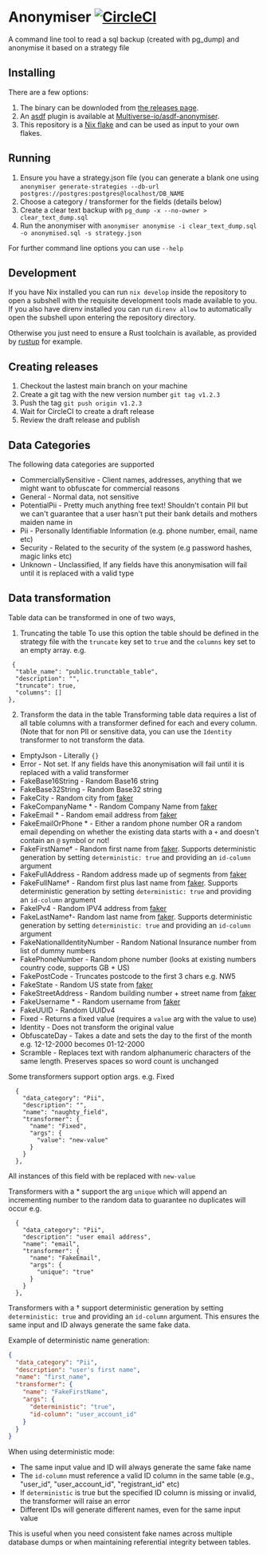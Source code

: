 # Anonymiser [![CircleCI](https://dl.circleci.com/status-badge/img/gh/Multiverse-io/anonymiser/tree/main.svg?style=svg)](https://circleci.com/gh/Multiverse-io/anonymiser/tree/main)

A command line tool to read a sql backup (created with pg_dump) and anonymise it based on a strategy file

## Installing
There are a few options:

1. The binary can be downloded from [the releases page](https://github.com/Multiverse-io/anonymiser/releases).
2. An [asdf](https://github.com/asdf-vm/asdf) plugin is available at [Multiverse-io/asdf-anonymiser](https://github.com/Multiverse-io/asdf-anonymiser).
3. This repository is a [Nix flake](https://nix.dev/concepts/flakes) and can be used as input to your own flakes.

## Running
1. Ensure you have a strategy.json file (you can generate a blank one using `anonymiser generate-strategies --db-url postgres://postgres:postgres@localhost/DB_NAME`
2. Choose a category / transformer for the fields (details below)
3. Create a clear text backup with `pg_dump -x --no-owner > clear_text_dump.sql`
4. Run the anonymiser with `anonymiser anonymise -i clear_text_dump.sql -o anonymised.sql -s strategy.json`

For further command line options you can use `--help`

## Development

If you have Nix installed you can run `nix develop` inside the repository to open a subshell with the requisite development tools made available to you.
If you also have direnv installed you can run `direnv allow` to automatically open the subshell upon entering the repository directory.

Otherwise you just need to ensure a Rust toolchain is available, as provided by [rustup](https://www.rust-lang.org/tools/install) for example.

## Creating releases

1. Checkout the lastest main branch on your machine
2. Create a git tag with the new version number `git tag v1.2.3`
3. Push the tag `git push origin v1.2.3`
4. Wait for CircleCI to create a draft release
5. Review the draft release and publish


## Data Categories

The following data categories are supported

- CommerciallySensitive - Client names, addresses, anything that we might want to obfuscate for commercial reasons
- General - Normal data, not sensitive
- PotentialPii - Pretty much anything free text! Shouldn't contain PII but we can't guarantee that a user hasn't put their bank details and mothers maiden name in
- Pii - Personally Identifiable Information (e.g. phone number, email, name etc)
- Security - Related to the security of the system (e.g password hashes, magic links etc)
- Unknown - Unclassified, If any fields have this anonymisation will fail until it is replaced with a valid type


## Data transformation

Table data can be transformed in one of two ways,
1. Truncating the table
To use this option the table should be defined in the strategy file with the `truncate` key set to `true` and the `columns` key set to an empty array. e.g.
  ```
   {
    "table_name": "public.trunctable_table",
    "description": "",
    "truncate": true,
    "columns": []
  },
  ```

2. Transform the data in the table
Transforming table data requires a list of all table columns with a transformer defined for each and every column. (Note that for non PII or sensitive data, you can use the `Identity` transformer to not transform the data.

- EmptyJson - Literally `{}`
- Error - Not set. If any fields have this anonymisation will fail until it is replaced with a valid transformer
- FakeBase16String - Random Base16 string
- FakeBase32String - Random Base32 string
- FakeCity - Random city from [faker](https://github.com/cksac/fake-rs)
- FakeCompanyName * - Random Company Name from [faker](https://github.com/cksac/fake-rs)
- FakeEmail * - Random email address from [faker](https://github.com/cksac/fake-rs)
- FakeEmailOrPhone * - Either a random phone number OR a random email depending on whether the existing data starts with a `+` and doesn't contain an `@` symbol or not!
- FakeFirstName† - Random first name from [faker](https://github.com/cksac/fake-rs). Supports deterministic generation by setting `deterministic: true` and providing an `id-column` argument
- FakeFullAddress - Random address made up of segments from [faker](https://github.com/cksac/fake-rs)
- FakeFullName† - Random first plus last name from [faker](https://github.com/cksac/fake-rs). Supports deterministic generation by setting `deterministic: true` and providing an `id-column` argument
- FakeIPv4 - Random IPV4 address from [faker](https://github.com/cksac/fake-rs)
- FakeLastName†- Random last name from [faker](https://github.com/cksac/fake-rs). Supports deterministic generation by setting `deterministic: true` and providing an `id-column` argument
- FakeNationalIdentityNumber - Random National Insurance number from list of dummy numbers
- FakePhoneNumber - Random phone number (looks at existing numbers country code, supports GB + US)
- FakePostCode - Truncates postcode to the first 3 chars e.g. NW5
- FakeState - Random US state from [faker](https://github.com/cksac/fake-rs)
- FakeStreetAddress - Random building number + street name from [faker](https://github.com/cksac/fake-rs)
- FakeUsername * - Random username from [faker](https://github.com/cksac/fake-rs)
- FakeUUID - Random UUIDv4
- Fixed - Returns a fixed value (requires a `value` arg with the value to use)
- Identity - Does not transform the original value
- ObfuscateDay - Takes a date and sets the day to the first of the month e.g. 12-12-2000 becomes 01-12-2000
- Scramble - Replaces text with random alphanumeric characters of the same length. Preserves spaces so word count is unchanged


Some transformers support option args. e.g. Fixed

```
  {
    "data_category": "Pii",
    "description": "",
    "name": "naughty_field",
    "transformer": {
      "name": "Fixed",
      "args": {
        "value": "new-value"
      }
    }
  },
```

All instances of this field with be replaced with `new-value`

Transformers with a * support the arg `unique` which will append an incrementing number to the random data to guarantee no duplicates will occur e.g.

```
  {
    "data_category": "Pii",
    "description": "user email address",
    "name": "email",
    "transformer": {
      "name": "FakeEmail",
      "args": {
        "unique": "true"
      }
    }
  },
```

Transformers with a † support deterministic generation by setting `deterministic: true` and providing an `id-column` argument. This ensures the same input and ID always generate the same fake data.

Example of deterministic name generation:
```json
{
  "data_category": "Pii",
  "description": "user's first name",
  "name": "first_name",
  "transformer": {
    "name": "FakeFirstName",
    "args": {
      "deterministic": "true",
      "id-column": "user_account_id"
    }
  }
}
```

When using deterministic mode:
- The same input value and ID will always generate the same fake name
- The `id-column` must reference a valid ID column in the same table (e.g., "user_id", "user_account_id", "registrant_id" etc)
- If `deterministic` is true but the specified ID column is missing or invalid, the transformer will raise an error
- Different IDs will generate different names, even for the same input value

This is useful when you need consistent fake names across multiple database dumps or when maintaining referential integrity between tables.
